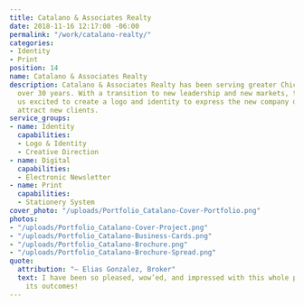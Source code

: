 ```yaml
---
title: Catalano & Associates Realty
date: 2018-11-16 12:17:00 -06:00
permalink: "/work/catalano-realty/"
categories:
- Identity
- Print
position: 14
name: Catalano & Associates Realty
description: Catalano & Associates Realty has been serving greater Chicagoland for
  over 30 years. With a transition to new leadership and new markets, they came to
  us excited to create a logo and identity to express the new company direction and
  attract new clients.
service_groups:
- name: Identity
  capabilities:
  - Logo & Identity
  - Creative Direction
- name: Digital
  capabilities:
  - Electronic Newsletter
- name: Print
  capabilities:
  - Stationery System
cover_photo: "/uploads/Portfolio_Catalano-Cover-Portfolio.png"
photos:
- "/uploads/Portfolio_Catalano-Cover-Project.png"
- "/uploads/Portfolio_Catalano-Business-Cards.png"
- "/uploads/Portfolio_Catalano-Brochure.png"
- "/uploads/Portfolio_Catalano-Brochure-Spread.png"
quote:
  attribution: "– Elias Gonzalez, Broker"
  text: I have been so pleased, wow’ed, and impressed with this whole process and
    its outcomes!
---
```


